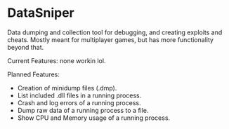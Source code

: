 # DataSniper
Data dumping and collection tool for debugging, and creating exploits and cheats. Mostly meant for multiplayer games, but has more functionality beyond that.


Current Features:
none workin lol.

Planned Features:
- Creation of minidump files (.dmp).
- List included .dll files in a running process.
- Crash and log errors of a running process.
- Dump raw data of a running process to a file.
- Show CPU and Memory usage of a running process.

